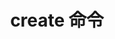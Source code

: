 ---
title: "create 命令"
linkTitle: "create 命令"
weight: 1
type: docs
description: > 
    子命令 create：创建混沌实验
---
